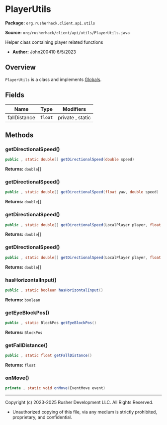 # PlayerUtils

**Package:** `org.rusherhack.client.api.utils`

**Source:** `org/rusherhack/client/api/utils/PlayerUtils.java`

Helper class containing player related functions
* **Author:** John200410 6/5/2023



## Overview

`PlayerUtils` is a class and implements [Globals](Globals.md).

## Fields

| Name | Type | Modifiers |
|------|------|----------|
| fallDistance | `float` | private , static |


## Methods

### getDirectionalSpeed()

```java
public , static double[] getDirectionalSpeed(double speed)
```

**Returns:** `double`[]

### getDirectionalSpeed()

```java
public , static double[] getDirectionalSpeed(float yaw, double speed)
```

**Returns:** `double`[]

### getDirectionalSpeed()

```java
public , static double[] getDirectionalSpeed(LocalPlayer player, float yaw, double speed)
```

**Returns:** `double`[]

### getDirectionalSpeed()

```java
public , static double[] getDirectionalSpeed(LocalPlayer player, float yaw, double speed, float forward, float strafe)
```

**Returns:** `double`[]

### hasHorizontalInput()

```java
public , static boolean hasHorizontalInput()
```

**Returns:** `boolean`

### getEyeBlockPos()

```java
public , static BlockPos getEyeBlockPos()
```

**Returns:** `BlockPos`

### getFallDistance()

```java
public , static float getFallDistance()
```

**Returns:** `float`

### onMove()

```java
private , static void onMove(EventMove event)
```

---

Copyright (c) 2023-2025 Rusher Development LLC. All Rights Reserved.
* Unauthorized copying of this file, via any medium is strictly prohibited, proprietary, and confidential.
